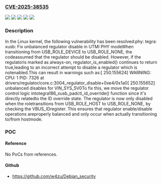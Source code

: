 ### [CVE-2025-38535](https://cve.mitre.org/cgi-bin/cvename.cgi?name=CVE-2025-38535)
![](https://img.shields.io/static/v1?label=Product&message=Linux&color=blue)
![](https://img.shields.io/static/v1?label=Version&message=&color=brightgreen)
![](https://img.shields.io/static/v1?label=Version&message=49d46e3c7e597e8b00c6fc16e6fd7a92044f4371%20&color=brightgreen)
![](https://img.shields.io/static/v1?label=Version&message=5.7%20&color=brightgreen)
![](https://img.shields.io/static/v1?label=Vulnerability&message=n%2Fa&color=blue)

### Description

In the Linux kernel, the following vulnerability has been resolved:phy: tegra: xusb: Fix unbalanced regulator disable in UTMI PHY modeWhen transitioning from USB_ROLE_DEVICE to USB_ROLE_NONE, the codeassumed that the regulator should be disabled. However, if the regulatoris marked as always-on, regulator_is_enabled() continues to return true,leading to an incorrect attempt to disable a regulator which is notenabled.This can result in warnings such as:[  250.155624] WARNING: CPU: 1 PID: 7326 at drivers/regulator/core.c:3004_regulator_disable+0xe4/0x1a0[  250.155652] unbalanced disables for VIN_SYS_5V0To fix this, we move the regulator control logic intotegra186_xusb_padctl_id_override() function since it's directly relatedto the ID override state. The regulator is now only disabled when the roletransitions from USB_ROLE_HOST to USB_ROLE_NONE, by checking the VBUS_IDregister. This ensures that regulator enable/disable operations areproperly balanced and only occur when actually transitioning to/from hostmode.

### POC

#### Reference
No PoCs from references.

#### Github
- https://github.com/w4zu/Debian_security

